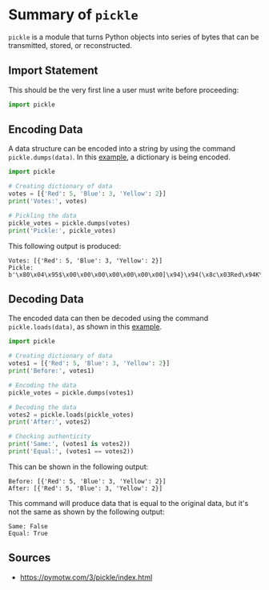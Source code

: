 # Summary of `pickle`

`pickle` is a module that turns Python objects into series of bytes that can be 
transmitted, stored, or reconstructed.

## Import Statement

This should be the very first line a user must write before proceeding:

```python
import pickle 
```

## Encoding Data

A data structure can be encoded into a string by using the command 
`pickle.dumps(data)`. In this [example](https://github.com/cybertraining-dsc/reu2022/blob/main/project/examples/pickle_instructions/pickle_string.py),
a dictionary is being encoded. 

```python
import pickle

# Creating dictionary of data
votes = [{'Red': 5, 'Blue': 3, 'Yellow': 2}]
print('Votes:', votes)

# Pickling the data
pickle_votes = pickle.dumps(votes)
print('Pickle:', pickle_votes)
```

This following output is produced:
```
Votes: [{'Red': 5, 'Blue': 3, 'Yellow': 2}]
Pickle: b'\x80\x04\x95$\x00\x00\x00\x00\x00\x00\x00]\x94}\x94(\x8c\x03Red\x94K\x05\x8c\x04Blue\x94K\x03\x8c\x06Yellow\x94K\x02ua.'
```

## Decoding Data

The encoded data can then be decoded using the command `pickle.loads(data)`, as shown
in this [example](https://github.com/cybertraining-dsc/reu2022/blob/main/project/examples/pickle_instructions/pickle_unpickle.py).

```python
import pickle

# Creating dictionary of data
votes1 = [{'Red': 5, 'Blue': 3, 'Yellow': 2}]
print('Before:', votes1)

# Encoding the data
pickle_votes = pickle.dumps(votes1)

# Decoding the data
votes2 = pickle.loads(pickle_votes)
print('After:', votes2)

# Checking authenticity
print('Same:', (votes1 is votes2))
print('Equal:', (votes1 == votes2))
```

This can be shown in the following output:
```
Before: [{'Red': 5, 'Blue': 3, 'Yellow': 2}]
After: [{'Red': 5, 'Blue': 3, 'Yellow': 2}]
```

This command will produce data that is equal to the original data, but it's not
the same as shown by the following output:

```
Same: False
Equal: True
```

## Sources

* <https://pymotw.com/3/pickle/index.html>


